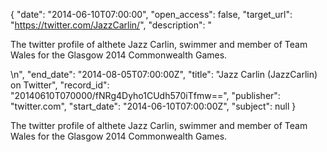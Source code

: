 {
  "date": "2014-06-10T07:00:00", 
  "open_access": false, 
  "target_url": "https://twitter.com/JazzCarlin/", 
  "description": "<p>The twitter profile of althete Jazz Carlin, swimmer and member of Team Wales for the Glasgow 2014 Commonwealth Games.</p>\n", 
  "end_date": "2014-08-05T07:00:00Z", 
  "title": "Jazz Carlin (JazzCarlin) on Twitter", 
  "record_id": "20140610T070000/fNRg4Dyho1CUdh570iTfmw==", 
  "publisher": "twitter.com", 
  "start_date": "2014-06-10T07:00:00Z", 
  "subject": null
}

<p>The twitter profile of althete Jazz Carlin, swimmer and member of Team Wales for the Glasgow 2014 Commonwealth Games.</p>
